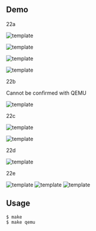 ## Demo

22a

![template](https://github.com/watermelon892/OSPractice/blob/master/22_CLangApplication/pic/22a-1.png)

![template](https://github.com/watermelon892/OSPractice/blob/master/22_CLangApplication/pic/22a-2.png)

![template](https://github.com/watermelon892/OSPractice/blob/master/22_CLangApplication/pic/22a-3.png)

![template](https://github.com/watermelon892/OSPractice/blob/master/22_CLangApplication/pic/22a-4.png)

22b

Cannot be confirmed with QEMU

![template](https://github.com/watermelon892/OSPractice/blob/master/22_CLangApplication/pic/22b.png)

22c

![template](https://github.com/watermelon892/OSPractice/blob/master/22_CLangApplication/pic/22c-1.png)

![template](https://github.com/watermelon892/OSPractice/blob/master/22_CLangApplication/pic/22c-2.png)

22d

![template](https://github.com/watermelon892/OSPractice/blob/master/22_CLangApplication/pic/22d.png)

22e

![template](https://github.com/watermelon892/OSPractice/blob/master/22_CLangApplication/pic/22e-1.png)
![template](https://github.com/watermelon892/OSPractice/blob/master/22_CLangApplication/pic/22e-2.png)
![template](https://github.com/watermelon892/OSPractice/blob/master/22_CLangApplication/pic/22e-3.png)

## Usage

```
$ make
$ make qemu
```
